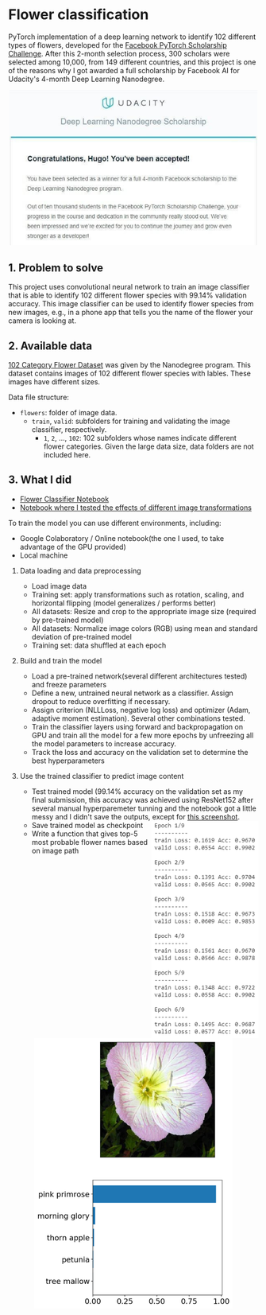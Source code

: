 # Flower classification

PyTorch implementation of a deep learning network to identify 102 different types of flowers, developed for the [Facebook PyTorch Scholarship Challenge](https://www.udacity.com/facebook-pytorch-scholarship). After this 2-month selection process, 300 scholars were selected among 10,000, from 149 different countries, and this project is one of the reasons why I got awarded a full scholarship by Facebook AI for Udacity's 4-month Deep Learning Nanodegree.

<p align="center">
  <img src="images/congratulations.jpg" width=500>
</p>

## 1. Problem to solve

This project uses convolutional neural network to train an image classifier that is able to identify 102 different flower species with 99.14% validation accuracy. This image classifier can be used to identify flower species from new images, e.g., in a phone app that tells you the name of the flower your camera is looking at.

## 2. Available data

[102 Category Flower Dataset](http://www.robots.ox.ac.uk/~vgg/data/flowers/102/index.html) was given by the Nanodegree program. This dataset contains images of 102 different flower species with lables. These images have different sizes.

Data file structure:

- `flowers`: folder of image data.
    - `train`, `valid`: subfolders for training and validating the image classifier, respectively.
        - `1`, `2`, ..., `102`: 102 subfolders whose names indicate different flower categories. Given the large data size, data folders are not included here.

## 3. What I did

- [Flower Classifier Notebook](flower_classifier.ipynb)
- [Notebook where I tested the effects of different image transformations](test_transforms.ipynb)

To train the model you can use different environments, including:

- Google Colaboratory / Online notebook(the one I used, to take advantage of the GPU provided)
- Local machine

1. Data loading and data preprocessing

    - Load image data
    - Training set: apply transformations such as rotation, scaling, and horizontal flipping (model generalizes / performs better)
    - All datasets: Resize and crop to the appropriate image size (required by pre-trained model)
    - All datasets: Normalize image colors (RGB) using mean and standard deviation of pre-trained model
    - Training set: data shuffled at each epoch

2. Build and train the model

    - Load a pre-trained network(several different architectures tested) and freeze parameters
    - Define a new, untrained neural network as a classifier. Assign dropout to reduce overfitting if necessary.
    - Assign criterion (NLLLoss, negative log loss) and optimizer (Adam, adaptive moment estimation). Several other combinations tested.
    - Train the classifier layers using forward and backpropagation on GPU and train all the model for a few more epochs by unfreezing all the model parameters to increase accuracy.
    - Track the loss and accuracy on the validation set to determine the best hyperparameters

3. Use the trained classifier to predict image content

    - Test trained model (99.14% accuracy on the validation set as my final submission, this accuracy was achieved using ResNet152 after several manual hyperparemeter tunning and the notebook got a little messy and I didn't save the outputs, except for [this screenshot](images/accuracy.png).
    
    <img align="right" width=215 height=437 img src="images/accuracy.png">
    
    - Save trained model as checkpoint
    - Write a function that gives top-5 most probable flower names based on image path
    
<p align="center">
  <img src="images/inference_example.png" width=400>
</p>
